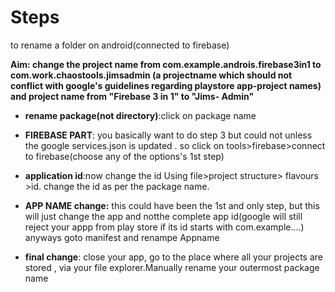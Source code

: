 # Steps
to rename a folder on android(connected to firebase)

**Aim: change the project name from com.example.androis.firebase3in1 to com.work.chaostools.jimsadmin 
(a projectname which should not conflict with google's  guidelines regarding  playstore app-project names)
and project name from "Firebase 3 in 1" to "Jims- Admin"**

- **rename package(not directory)**:click on package name
- **FIREBASE PART**: you basically want to do step 3 but could not unless the google services.json is
  updated . so click on tools>firebase>connect to firebase(choose any of the options's 1st step)
  
- **application id**:now change the id Using file>project structure> flavours >id. change the id as per
  the package name.

- **APP NAME change:** this could have been the 1st and only step, but this will just change the app
 and notthe complete app id(google will still reject your appp from play store if its id starts
 with com.example....)
 anyways goto manifest and renampe Appname

- **final change**: close your app, go to the place where all your projects are stored , via your file
  explorer.Manually rename your outermost package name
